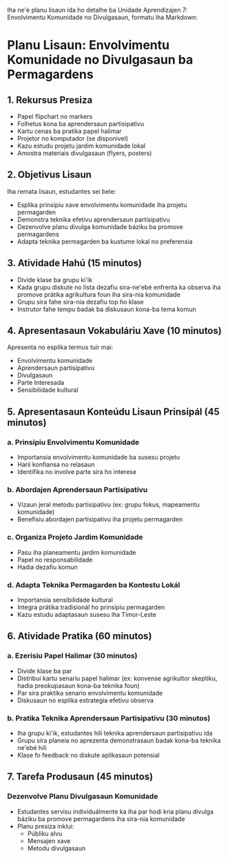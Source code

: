 Iha ne'e planu lisaun ida ho detalhe ba Unidade Aprendizajen 7: Envolvimentu Komunidade no Divulgasaun, formatu iha Markdown:

# Planu Lisaun: Envolvimentu Komunidade no Divulgasaun ba Permagardens

## 1. Rekursus Presiza

- Papel flipchart no markers
- Folhetus kona ba aprendersaun partisipativu
- Kartu cenas ba pratika papel halimar
- Projetor no komputador (se disponivel)
- Kazu estudu projetu jardim komunidade lokal
- Amostra materiais divulgasaun (flyers, posters)

## 2. Objetivus Lisaun

Iha remata lisaun, estudantes sei bele:
- Esplika prinsipiu xave envolvimentu komunidade iha projetu permagarden
- Demonstra teknika efetivu aprendersaun partisipativu
- Dezenvolve planu divulga komunidade báziku ba promove permagardens
- Adapta teknika permagarden ba kustume lokal no preferensia

## 3. Atividade Hahú (15 minutos)

- Divide klase ba grupu ki'ik
- Kada grupu diskute no lista dezafiu sira-ne'ebé enfrenta ka observa iha promove prátika agrikultura foun iha sira-nia komunidade
- Grupu sira fahe sira-nia dezafiu top ho klase
- Instrutor fahe tempu badak ba diskusaun kona-ba tema komun

## 4. Apresentasaun Vokabuláriu Xave (10 minutos)

Apresenta no esplika termus tuir mai:
- Envolvimentu komunidade
- Aprendersaun partisipativu
- Divulgasaun
- Parte Interesada
- Sensibilidade kultural

## 5. Apresentasaun Konteúdu Lisaun Prinsipál (45 minutos)

### a. Prinsipiu Envolvimentu Komunidade
- Importansia envolvimentu komunidade ba susesu projetu
- Harii konfiansa no relasaun
- Identifika no involve parte sira ho interese

### b. Abordajen Aprendersaun Partisipativu
- Vizaun jeral metodu partisipativu (ex: grupu fokus, mapeamentu komunidade)
- Benefisiu abordajen partisipativu iha projetu permagarden

### c. Organiza Projeto Jardim Komunidade
- Pasu iha planeamentu jardim komunidade
- Papel no responsabilidade
- Hadia dezafiu komun

### d. Adapta Teknika Permagarden ba Kontestu Lokál
- Importansia sensibilidade kultural
- Integra prátika tradisionál ho prinsipiu permagarden
- Kazu estudu adaptasaun susesu iha Timor-Leste

## 6. Atividade Pratika (60 minutos)

### a. Ezerisiu Papel Halimar (30 minutos)
- Divide klase ba par
- Distribui kartu senariu papel halimar (ex: konvense agrikultor skeptiku, hadia preokupasaun kona-ba teknika foun)
- Par sira praktika senario envolvimentu komunidade
- Diskusaun no esplika estrategia efetivu observa

### b. Pratika Teknika Aprendersaun Partisipativu (30 minutos)
- Iha grupu ki'ik, estudantes hili teknika aprendersaun partisipativu ida
- Grupu sira planeia no aprezenta demonstrasaun badak kona-ba teknika ne'ebé hili
- Klase fo feedback no diskute aplikasaun potensial

## 7. Tarefa Produsaun (45 minutos)

### Dezenvolve Planu Divulgasaun Komunidade
- Estudantes servisu individuálmente ka iha par hodi kria planu divulga báziku ba promove permagardens iha sira-nia komunidade
- Planu presiza inklui:
  * Públiku alvu
  * Mensajen xave
  * Metodu divulgasaun